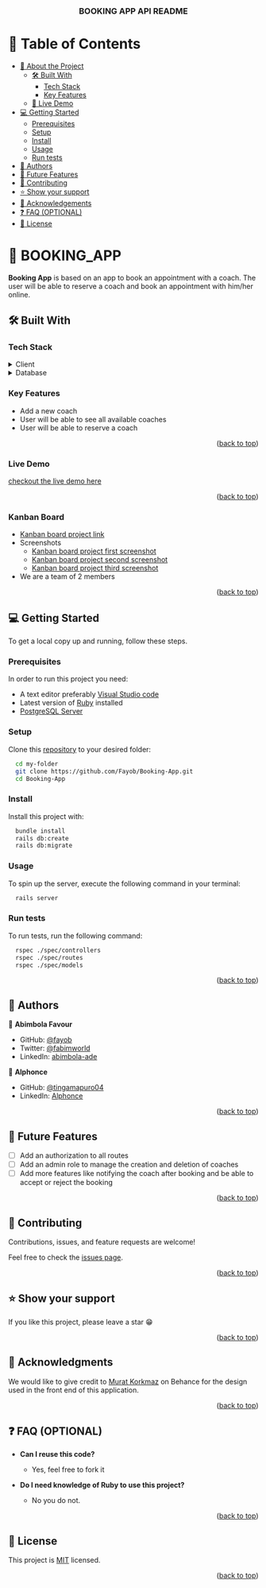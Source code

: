 <a id="readme-top"></a>
<div align="center">
  <h3><b>BOOKING APP API README</b></h3>
</div>

# 📗 Table of Contents

- [📖 About the Project](#about-project)
  - [🛠 Built With](#built-with)
    - [Tech Stack](#tech-stack)
    - [Key Features](#key-features)
  - [🚀 Live Demo](#live-demo)
- [💻 Getting Started](#getting-started)
  - [Prerequisites](#prerequisites)
  - [Setup](#setup)
  - [Install](#install)
  - [Usage](#usage)
  - [Run tests](#run-tests)
- [👥 Authors](#authors)
- [🔭 Future Features](#future-features)
- [🤝 Contributing](#contributing)
- [⭐️ Show your support](#support)
- [🙏 Acknowledgements](#acknowledgements)
- [❓ FAQ (OPTIONAL)](#faq)
- [📝 License](#license)

# 📖 BOOKING_APP <a id="about-project"></a>

**Booking App** is based on an app to book an appointment with a coach. The user will be able to reserve a coach and book an appointment with him/her online.

## 🛠 Built With <a id="built-with"></a>

### Tech Stack <a id="tech-stack"></a>

<details>
  <summary>Client</summary>
  <ul>
    <li><a href="https://ruby-lang.org/">Ruby</a></li>
    <li><a href="https://rubyonrails.org/">Ruby on Rails</a></li>
  </ul>
</details>

<details>
<summary>Database</summary>
  <ul>
    <li><a href="https://www.postgresql.org/">PostgreSQL</a></li>
  </ul>
</details>

### Key Features <a id="key-features"></a>

- Add a new coach
- User will be able to see all available coaches
- User will be able to reserve a coach

<p align="right">(<a href="#readme-top">back to top</a>)</p>

### Live Demo <a id="live-demo"></a>

[checkout the live demo here](https://booking-app-7i9f.onrender.com)

<p align="right">(<a href="#readme-top">back to top</a>)</p>

### Kanban Board

- [Kanban board project link](https://github.com/users/Fayob/projects/5/views/1)
- Screenshots
  - [Kanban board project first screenshot](https://live.staticflickr.com/65535/52736598419_6655e94bfa_c.jpg)
  - [Kanban board project second screenshot](https://live.staticflickr.com/65535/52735822107_2cf44fbda2_c.jpg)
  - [Kanban board project third screenshot](https://live.staticflickr.com/65535/52735821797_bb261f729f_c.jpg)
- We are a team of 2 members

<p align="right">(<a href="#readme-top">back to top</a>)</p>

## 💻 Getting Started <a id="getting-started"></a>

To get a local copy up and running, follow these steps.

### Prerequisites

In order to run this project you need:

- A text editor preferably [Visual Studio code](https://code.visualstudio.com/)
- Latest version of [Ruby](https://www.ruby-lang.org/en/downloads/) installed
- [PostgreSQL Server](https://www.postgresql.org/download/)


### Setup

Clone this [repository](https://github.com/Fayob/Booking-App) to your desired folder:

```sh
  cd my-folder
  git clone https://github.com/Fayob/Booking-App.git
  cd Booking-App
```

### Install

Install this project with:

```sh
  bundle install
  rails db:create
  rails db:migrate
```

### Usage

To spin up the server, execute the following command in your terminal:

```sh
  rails server
```

### Run tests

To run tests, run the following command:

```sh
  rspec ./spec/controllers
  rspec ./spec/routes
  rspec ./spec/models
```

<p align="right">(<a href="#readme-top">back to top</a>)</p>


## 👥 Authors <a id="authors"></a>

👤 **Abimbola Favour**

- GitHub: [@fayob](https://github.com/fayob)
- Twitter: [@fabimworld](https://twitter.com/Fabimworld2536)
- LinkedIn: [abimbola-ade](http://linkedin.com/in/abimbola-ade/)

👤 **Alphonce**

- GitHub: [@tingamapuro04](https://github.com/tingamapuro04)
- LinkedIn: [Alphonce](#)

<p align="right">(<a href="#readme-top">back to top</a>)</p>

## 🔭 Future Features <a id="future-features"></a>

- [ ] Add an authorization to all routes
- [ ] Add an admin role to manage the creation and deletion of coaches
- [ ] Add more features like notifying the coach after booking and be able to accept or reject the booking

<p align="right">(<a href="#readme-top">back to top</a>)</p>

## 🤝 Contributing <a id="contributing"></a>

Contributions, issues, and feature requests are welcome!

Feel free to check the [issues page](../../issues/).

<p align="right">(<a href="#readme-top">back to top</a>)</p>


## ⭐️ Show your support <a id="support"></a>

If you like this project, please leave a star 😁

<p align="right">(<a href="#readme-top">back to top</a>)</p>

## 🙏 Acknowledgments <a id="acknowledgements"></a>

We would like to give credit to [Murat Korkmaz](https://www.behance.net/muratk) on Behance for the design used in the front end of this application.

<p align="right">(<a href="#readme-top">back to top</a>)</p>


## ❓ FAQ (OPTIONAL) <a id="faq"></a>

- **Can I reuse this code?**

  - Yes, feel free to fork it

- **Do I need knowledge of Ruby to use this project?**

  - No you do not.

<p align="right">(<a href="#readme-top">back to top</a>)</p>

## 📝 License <a id="license"></a>

This project is [MIT](./MIT.md) licensed.

<p align="right">(<a href="#readme-top">back to top</a>)</p>
